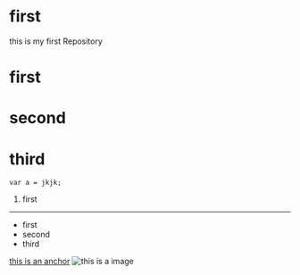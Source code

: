 # first
this is my first Repository
# first
# second
# third
```
var a = jkjk;
```
1. first

---
 - first
 - second
 - third
 
 [this is an anchor](https://www.baidu.com)
 ![this is a image](https://www.baidu.com/img/2016_10_09logo_61d59f1e74db0be41ffe1d31fb8edef3.png)
